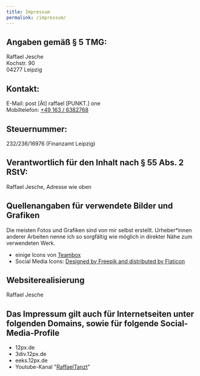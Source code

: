 ```yaml
---
title: Impressum
permalink: /impressum/
---
```


## Angaben gemäß § 5 TMG:

Raffael Jesche  
Kochstr. 90  
04277 Leipzig

## Kontakt:

E-Mail: <span class="mail">post [Ät] raffael [PUNKT.] one</span>  
Mobiltelefon: [+49 163 / 6382768](tel:+491636382768)


## Steuernummer:

232/236/16976 (Finanzamt Leipzig)

## Verantwortlich für den Inhalt nach § 55 Abs. 2 RStV:

Raffael Jesche, Adresse wie oben

## Quellenangaben für verwendete Bilder und Grafiken

Die meisten Fotos und Grafiken sind von mir selbst erstellt. Urheber*innen anderer Arbeiten nenne ich so sorgfältig wie möglich in direkter Nähe zum verwendeten Werk.

* einige Icons von [Teambox](https://github.com/teambox/Free-file-icons)
* Social Media Icons: [Designed by Freepik and distributed by Flaticon](http://www.flaticon.com/)


## Websiterealisierung

Raffael Jesche


## Das Impressum gilt auch für Internetseiten unter folgenden Domains, sowie für folgende Social-Media-Profile

* 12px.de
* 3div.12px.de
* eeks.12px.de
* Youtube-Kanal "[RaffaelTanzt](https://www.youtube.com/user/raffaeljesche)"
